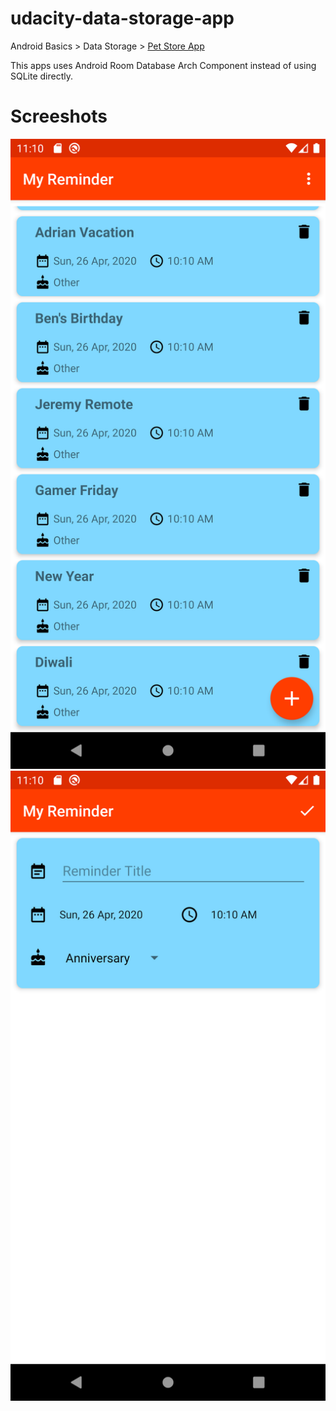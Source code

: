 # udacity-data-storage-app
Android Basics > Data Storage > [Pet Store App](https://www.udacity.com/course/android-basics-data-storage--ud845)

This apps uses Android Room Database Arch Component instead of using SQLite directly.  

# Screeshots
![Reminder List](https://raw.githubusercontent.com/kulbirsaini/udacity-data-storage-reminder-app/master/screenshots/reminder-list.png)
![Reminder Edit](https://raw.githubusercontent.com/kulbirsaini/udacity-data-storage-reminder-app/master/screenshots/reminder-edit.png)